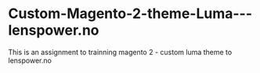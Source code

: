 # Custom-Magento-2-theme-Luma---lenspower.no
This is an assignment to trainning magento 2 - custom luma theme to lenspower.no
